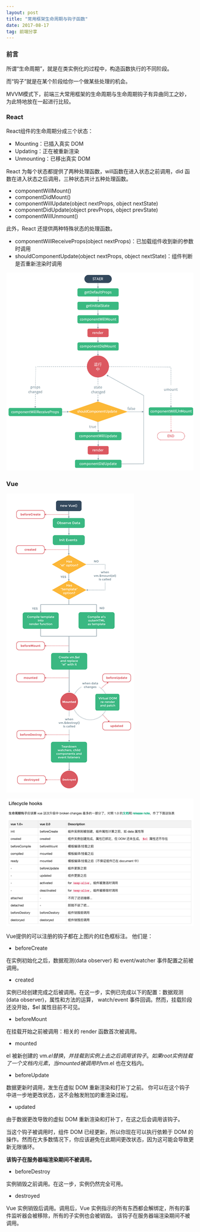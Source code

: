 ```yaml
---
layout: post
title: "常用框架生命周期与钩子函数"
date: 2017-08-17 
tag: 前端分享 
---  
```



### 前言

所谓“生命周期”，就是在类实例化的过程中，构造函数执行的不同阶段。

而“钩子”就是在某个阶段给你一个做某些处理的机会。

MVVM模式下，前端三大常用框架的生命周期与生命周期钩子有异曲同工之妙，为此特地放在一起进行比较。

### React

React组件的生命周期分成三个状态：
*	Mounting：已插入真实 DOM
*	Updating：正在被重新渲染
*	Unmounting：已移出真实 DOM

React 为每个状态都提供了两种处理函数，will函数在进入状态之前调用，did 函数在进入状态之后调用，三种状态共计五种处理函数。
*	componentWillMount()
*	componentDidMount()
*	componentWillUpdate(object nextProps, object nextState)
*	componentDidUpdate(object prevProps, object prevState)
*	componentWillUnmount()

此外，React 还提供两种特殊状态的处理函数。
*	componentWillReceiveProps(object nextProps)：已加载组件收到新的参数时调用
*	shouldComponentUpdate(object nextProps, object nextState)：组件判断是否重新渲染时调用

![](/images/posts/life/react.png)

### Vue

![](/images/posts/life/vue1.png)

![](/images/posts/life/vue2.png)

Vue提供的可以注册的钩子都在上图片的红色框标注。 他们是：

*   beforeCreate

在实例初始化之后，数据观测(data observer) 和 event/watcher 事件配置之前被调用。

*   created

实例已经创建完成之后被调用。在这一步，实例已完成以下的配置：数据观测(data observer)，属性和方法的运算， watch/event 事件回调。然而，挂载阶段还没开始，$el 属性目前不可见。

*   beforeMount

在挂载开始之前被调用：相关的 render 函数首次被调用。

*   mounted

el 被新创建的 vm.$el 替换，并挂载到实例上去之后调用该钩子。如果 root 实例挂载了一个文档内元素，当 mounted 被调用时 vm.$el 也在文档内。

*   beforeUpdate

数据更新时调用，发生在虚拟 DOM 重新渲染和打补丁之前。 你可以在这个钩子中进一步地更改状态，这不会触发附加的重渲染过程。

*   updated

由于数据更改导致的虚拟 DOM 重新渲染和打补丁，在这之后会调用该钩子。

当这个钩子被调用时，组件 DOM 已经更新，所以你现在可以执行依赖于 DOM 的操作。然而在大多数情况下，你应该避免在此期间更改状态，因为这可能会导致更新无限循环。

**该钩子在服务器端渲染期间不被调用。**

*   beforeDestroy

实例销毁之前调用。在这一步，实例仍然完全可用。

*   destroyed

Vue 实例销毁后调用。调用后，Vue 实例指示的所有东西都会解绑定，所有的事件监听器会被移除，所有的子实例也会被销毁。 该钩子在服务器端渲染期间不被调用。


